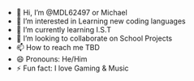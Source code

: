 - 👋 Hi, I’m @MDL62497 or Michael
- 👀 I’m interested in Learning new coding languages
- 🌱 I’m currently learning I.S.T
- 💞️ I’m looking to collaborate on School Projects
- 📫 How to reach me TBD
- 😄 Pronouns: He/Him
- ⚡ Fun fact: I love Gaming & Music

<!---
MDL62497/MDL62497 is a ✨ special ✨ repository because its `README.md` (this file) appears on your GitHub profile.
You can click the Preview link to take a look at your changes.
--->
